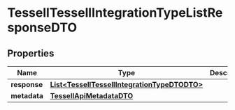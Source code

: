 

# TessellTessellIntegrationTypeListResponseDTO


## Properties

Name | Type | Description | Notes
------------ | ------------- | ------------- | -------------
**response** | [**List&lt;TessellTessellIntegrationTypeDTODTO&gt;**](TessellTessellIntegrationTypeDTODTO.md) |  |  [optional]
**metadata** | [**TessellApiMetadataDTO**](TessellApiMetadataDTO.md) |  |  [optional]




